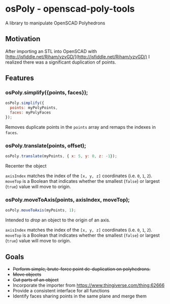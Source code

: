 # osPoly - openscad-poly-tools
A library to manipulate OpenSCAD Polyhedrons

## Motivation
After importing an STL into OpenSCAD with [http://jsfiddle.net/Riham/yzvGD/](http://jsfiddle.net/Riham/yzvGD/) I realized there was a significant duplication of points.

## Features

### osPoly.simplify({points, faces});

```javascript
osPoly.simplify({
  points: myPolyPoints,
  faces: myPolyFaces
});

```

Removes duplicate points in the `points` array and remaps the indexes in `faces`.

### osPoly.translate(points, offset);

```javascript
osPoly.translate(myPoints, { x: 5, y: 0, z: -1});
```

Recenter the object 

`axisIndex` matches the index of the `[x, y, z]` coordinates (i.e. `0`, `1`, `2`).  
`moveTop` is a Boolean that indicates whether the smallest (`false`) or largest (`true`) value will move to origin.


### osPoly.moveToAxis(points, axisIndex, moveTop);

```javascript
osPoly.moveToAxis(myPoints, 1);
```

Intended to *drop* an object to the origin of an axis.

`axisIndex` matches the index of the `[x, y, z]` coordinates (i.e. `0`, `1`, `2`).  
`moveTop` is a Boolean that indicates whether the smallest (`false`) or largest (`true`) value will move to origin.


## Goals
* ~~Perform simple, brute-force point de-duplication on polyhedrons.~~
* ~~Move objects~~
* ~~Cut parts of an object~~
* Incorporate the importer from https://www.thingiverse.com/thing:62666
* Provide a consistent interface for all functions
* Identify faces sharing points in the same plane and merge them
